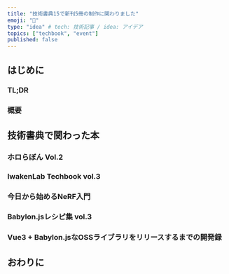 ```yaml
---
title: "技術書典15で新刊5冊の制作に関わりました"
emoji: "📗"
type: "idea" # tech: 技術記事 / idea: アイデア
topics: ["techbook", "event"]
published: false
---
```


## はじめに

### TL;DR

### 概要

## 技術書典で関わった本

### ホロらぼん Vol.2

### IwakenLab Techbook vol.3

### 今日から始めるNeRF入門

### Babylon.jsレシピ集 vol.3

### Vue3 + Babylon.jsなOSSライブラリをリリースするまでの開発録

## おわりに
